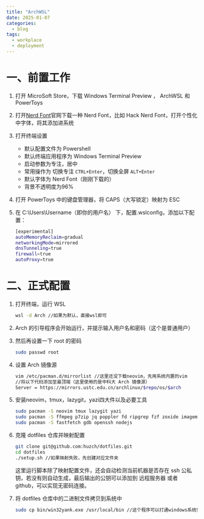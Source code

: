 ```yaml
---
title: "ArchWSL"
date: 2025-01-07
categories:
  - blog
tags:
  - workplace
  - deployment
---
```


# 一、前置工作

1. 打开 MicroSoft Store，下载 Windows Terminal Preview ， ArchWSL 和 PowerToys
2. 打开[Nerd Font](https://www.nerdfonts.com/)官网下载一种 Nerd Font，比如 Hack Nerd Font，打开个性化中字体，将其添加进系统

3. 打开终端设置
   - 默认配置文件为 Powershell
   - 默认终端应用程序为 Windows Terminal Preview
   - 启动参数为专注，居中
   - 常用操作为 切换专注 `CTRL+Enter`，切换全屏 `ALT+Enter`
   - 默认字体为 Nerd Font（刚刚下载的）
   - 背景不透明度为96%
4. 打开 PowerToys 中的键盘管理器，将 CAPS（大写锁定）映射为 ESC
5. 在 C:\Users\Username（即你的用户名） 下，配置.wslconfig，添加以下配置：

    ```bash
    [experimental]
    autoMemoryReclaim=gradual  
    networkingMode=mirrored
    dnsTunneling=true
    firewall=true
    autoProxy=true
    ```



# 二、正式配置

1. 打开终端，运行 WSL

    ```bash
    wsl -d Arch //如果为默认，直接wsl即可
    ```

2. Arch 的引导程序会开始运行，并提示输入用户名和密码（这个是普通用户）
3. 然后再设置一下 root 的密码

    ```bash
    sudo passwd root
    ```

4. 设置 Arch 镜像源

    ```bash
    vim /etc/pacman.d/mirrorlist //这里还没下载neovim，先用系统内置的vim
    //将以下代码添加至最顶端（这里使用的是中科大 Arch 镜像源）
    Server = https://mirrors.ustc.edu.cn/archlinux/$repo/os/$arch
    ```

5. 安装neovim，tmux，lazygit，yazi四大件以及必要工具

    ```bash
    sudo pacman -S neovim tmux lazygit yazi
    sudo pacman -S ffmpeg p7zip jq poppler fd ripgrep fzf zoxide imagemagick //一些提升使用体验的工具
    sudo pacman -S fastfetch gdb openssh nodejs
    ```

6. 克隆 dotfiles 仓库并映射配置

    ```bash
    git clone git@github.com:huzch/dotfiles.git
    cd dotfiles
    ./setup.sh //如果映射失败，先创建对应文件夹
    ```

    这里运行脚本除了映射配置文件，还会自动检测当前机器是否存在 ssh 公私钥，若没有则自动生成，最后输出的公钥可以添加到 远程服务器 或者 github，可以实现无密码连接。

7. 将 dotfiles 仓库中的二进制文件拷贝到系统中

    ```bash
    sudo cp bin/win32yank.exe /usr/local/bin //这个程序可以打通windows系统剪切板
    ```


